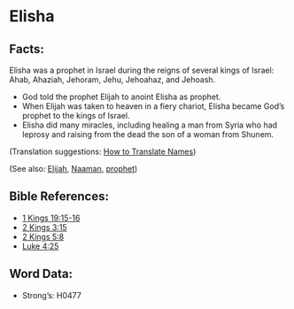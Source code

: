 # Elisha

## Facts:

Elisha was a prophet in Israel during the reigns of several kings of Israel: Ahab, Ahaziah, Jehoram, Jehu, Jehoahaz, and Jehoash.

* God told the prophet Elijah to anoint Elisha as prophet.
* When Elijah was taken to heaven in a fiery chariot, Elisha became God’s prophet to the kings of Israel.
* Elisha did many miracles, including healing a man from Syria who had leprosy and raising from the dead the son of a woman from Shunem.

(Translation suggestions: [How to Translate Names](rc://en/ta/man/translate/translate-names))

(See also: [Elijah](../names/elijah.md), [Naaman](../names/naaman.md), [prophet](../kt/prophet.md))

## Bible References:

* [1 Kings 19:15-16](rc://en/tn/help/1ki/19/15)
* [2 Kings 3:15](rc://en/tn/help/2ki/03/15)
* [2 Kings 5:8](rc://en/tn/help/2ki/05/08)
* [Luke 4:25](rc://en/tn/help/luk/04/25)

## Word Data:

* Strong’s: H0477
